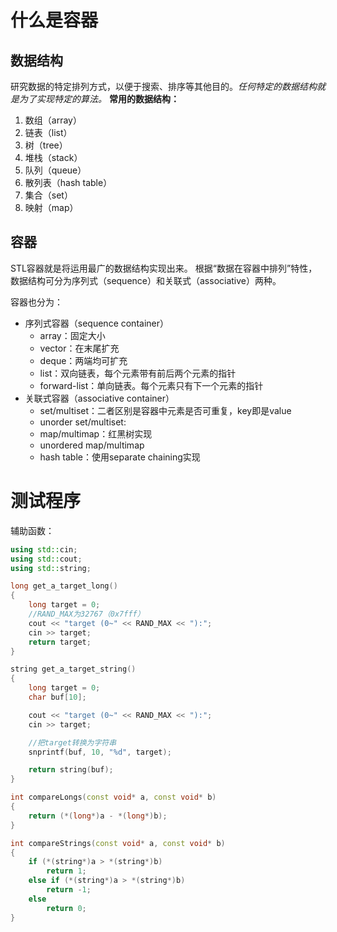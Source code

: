 # 什么是容器
## 数据结构
研究数据的特定排列方式，以便于搜索、排序等其他目的。*任何特定的数据结构就是为了实现特定的算法。*
**常用的数据结构：**
1. 数组（array）
2. 链表（list）
3. 树（tree）
4. 堆栈（stack）
5. 队列（queue）
6. 散列表（hash table）
7. 集合（set）
8. 映射（map）
## 容器
  STL容器就是将运用最广的数据结构实现出来。
  根据“数据在容器中排列”特性，数据结构可分为序列式（sequence）和关联式（associative）两种。
  
  容器也分为：
+ 序列式容器（sequence container）
    + array：固定大小
    + vector：在末尾扩充
    + deque：两端均可扩充
    + list：双向链表，每个元素带有前后两个元素的指针
    + forward-list：单向链表。每个元素只有下一个元素的指针
+ 关联式容器（associative container）
   + set/multiset：二者区别是容器中元素是否可重复，key即是value
   + unorder set/multiset:
   + map/multimap：红黑树实现
   + unordered map/multimap
   + hash table：使用separate chaining实现

# 测试程序

辅助函数：
```C++
using std::cin;
using std::cout;
using std::string;

long get_a_target_long()
{
	long target = 0;
	//RAND_MAX为32767（0x7fff）
	cout << "target (0~" << RAND_MAX << "):";
	cin >> target;
	return target;
}

string get_a_target_string()
{
	long target = 0;
	char buf[10];

	cout << "target (0~" << RAND_MAX << "):";
	cin >> target;

	//把target转换为字符串
	snprintf(buf, 10, "%d", target);

	return string(buf);
}

int compareLongs(const void* a, const void* b)
{
	return (*(long*)a - *(long*)b);
}

int compareStrings(const void* a, const void* b)
{
	if (*(string*)a > *(string*)b)
		return 1;
	else if (*(string*)a > *(string*)b)
		return -1;
	else
		return 0;
}
```

